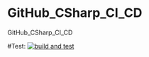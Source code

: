 # GitHub_CSharp_CI_CD
GitHub_CSharp_CI_CD

#Test:
[![build and test](https://github.com/donald4yls/GitHub_CSharp_CI_CD/actions/workflows/build-and-test.yaml/badge.svg)](https://github.com/donald4yls/GitHub_CSharp_CI_CD/actions/workflows/build-and-test.yaml)